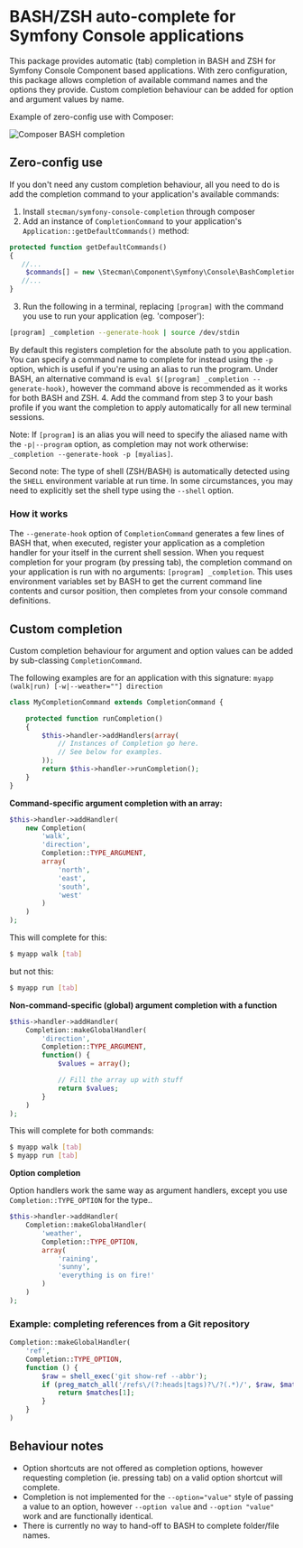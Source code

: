 # BASH/ZSH auto-complete for Symfony Console applications

This package provides automatic (tab) completion in BASH and ZSH for Symfony Console Component based applications. With zero configuration, this package allows completion of available command names and the options they provide. Custom completion behaviour can be added for option and argument values by name.

Example of zero-config use with Composer:

![Composer BASH completion](https://i.imgur.com/MoDWkby.gif)

## Zero-config use

If you don't need any custom completion behaviour, all you need to do is add the completion command to your application's available commands:

1. Install `stecman/symfony-console-completion` through composer
2. Add an instance of `CompletionCommand` to your application's `Application::getDefaultCommands()` method:
  ```php
  protected function getDefaultCommands()
  {
     //...
      $commands[] = new \Stecman\Component\Symfony\Console\BashCompletion\CompletionCommand();
     //...
  }
  ```

3. Run the following in a terminal, replacing `[program]` with the command you use to run your application (eg. 'composer'):

  ```bash
  [program] _completion --generate-hook | source /dev/stdin
  ```
  
  By default this registers completion for the absolute path to you application. You can specify a command name to complete for instead using the `-p` option, which is useful if you're using an alias to run the program. Under BASH, an alternative command is `eval $([program] _completion --generate-hook)`, however the command above is recommended as it works for both BASH and ZSH.
4. Add the command from step 3 to your bash profile if you want the completion to apply automatically for all new terminal sessions.

Note: If `[program]` is an alias you will need to specify the aliased name with the `-p|--program` option, as completion may not work otherwise: `_completion --generate-hook -p [myalias]`.

Second note: The type of shell (ZSH/BASH) is automatically detected using the `SHELL` environment variable at run time. In some circumstances, you may need to explicitly set the shell type using the `--shell` option.

### How it works

The `--generate-hook` option of `CompletionCommand` generates a few lines of BASH that, when executed, register your application as a completion handler for your itself in the current shell session. When you request completion for your program (by pressing tab), the completion command on your application is run with no arguments: `[program] _completion`. This uses environment variables set by BASH to get the current command line contents and cursor position, then completes from your console command definitions.


## Custom completion

Custom completion behaviour for argument and option values can be added by sub-classing `CompletionCommand`.

The following examples are for an application with this signature: `myapp (walk|run) [-w|--weather=""] direction`

```php
class MyCompletionCommand extends CompletionCommand {

    protected function runCompletion()
    {
        $this->handler->addHandlers(array(
            // Instances of Completion go here.
            // See below for examples.
        ));
        return $this->handler->runCompletion();
    }
}
```

**Command-specific argument completion with an array:**
  
```php  
$this->handler->addHandler(
    new Completion(
        'walk',
        'direction',
        Completion::TYPE_ARGUMENT,
        array(
            'north',
            'east',
            'south',
            'west'
        )
    )
);
```

This will complete for this:
```bash
$ myapp walk [tab]
```

but not this:
```bash
$ myapp run [tab]
```

**Non-command-specific (global) argument completion with a function**

```php
$this->handler->addHandler(
    Completion::makeGlobalHandler(
        'direction',
        Completion::TYPE_ARGUMENT,
        function() {
            $values = array();

            // Fill the array up with stuff
            return $values;
        }
    )
);
```

This will complete for both commands:
```bash
$ myapp walk [tab]
$ myapp run [tab]
```

**Option completion**

Option handlers work the same way as argument handlers, except you use `Completion::TYPE_OPTION` for the type..

```php
$this->handler->addHandler(
    Completion::makeGlobalHandler(
        'weather',
        Completion::TYPE_OPTION,
        array(
            'raining',
            'sunny',
            'everything is on fire!'
        )
    )
);
```

### Example: completing references from a Git repository

```php
Completion::makeGlobalHandler(
    'ref',
    Completion::TYPE_OPTION,
    function () {
        $raw = shell_exec('git show-ref --abbr');
        if (preg_match_all('/refs\/(?:heads|tags)?\/?(.*)/', $raw, $matches)) {
            return $matches[1];
        }
    }
)
```

## Behaviour notes

* Option shortcuts are not offered as completion options, however requesting completion (ie. pressing tab) on a valid option shortcut will complete.
* Completion is not implemented for the `--option="value"` style of passing a value to an option, however `--option value` and `--option "value"` work and are functionally identical.
* There is currently no way to hand-off to BASH to complete folder/file names.
